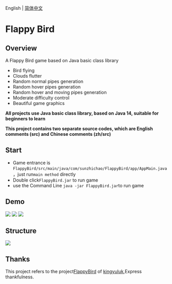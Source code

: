 English | [简体中文](zh/README-cn.md)
# Flappy Bird
## Overview
A Flappy Bird game based on Java basic class library
- Bird flying
- Clouds flutter
- Random normal pipes generation
- Random hover pipes generation
- Random hover and moving pipes generation
- Moderate difficulty control
- Beautiful game graphics

**All projects use Java basic class library, based on Java 14, suitable for beginners to learn** 

**This project contains two separate source codes, which are English comments (src) and Chinese comments (zh/src)**
## Start
- Game entrance is `FlappyBird/src/main/java/com/sunzhichao/FlappyBird/app/AppMain.java`，just run`main method` directly
- Double click`FlappyBird.jar` to run game
- use the Command Line `java -jar FlappyBird.jar`to run game
## Demo
![](https://github.com/sunzhichao/FlappyBird/blob/main/src/main/resources/readme_img/demo_how_to_start.gif)
![](https://github.com/sunzhichao/FlappyBird/blob/main/src/main/resources/readme_img/demo-img.png?raw=true)
![](https://github.com/sunzhichao/FlappyBird/blob/main/src/main/resources/readme_img/demo_gif%20.gif?raw=true)
## Structure
![](https://github.com/sunzhichao/FlappyBird/blob/main/src/main/resources/readme_img/class-structure-en.png?raw=true)
## Thanks
This project refers to the project[FlappyBird](https://github.com/kingyuluk/FlappyBird) of [kingyuluk](https://github.com/kingyuluk),Express thankfulness.